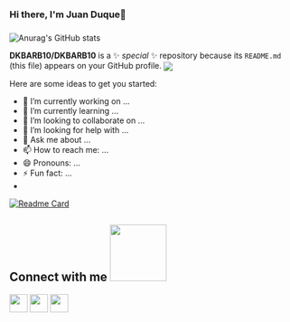 ### Hi there, I'm Juan Duque👋

   
  
### 
![Anurag's GitHub stats](https://github-readme-stats.vercel.app/api?username=DKBARB10&show_icons=true)


**DKBARB10/DKBARB10** is a ✨ _special_ ✨ repository because its `README.md` (this file) appears on your GitHub profile.
  <img align="center" src="https://github-readme-stats.vercel.app/api/top-langs/?username=DKBARB10&layout=compact&theme=radical" />
 
Here are some ideas to get you started:

- 🔭 I’m currently working on ...
- 🌱 I’m currently learning ...
- 👯 I’m looking to collaborate on ...
- 🤔 I’m looking for help with ...
- 💬 Ask me about ...
- 📫 How to reach me: ...
- 😄 Pronouns: ...
- ⚡ Fun fact: ...
- 
[![Readme Card](https://github-readme-stats.vercel.app/api/pin/?username=DKBARB10&repo=holbertonschool-low_level_programming)](https://github.com/DKBARB10/holbertonschool-low_level_programming)


<h2> Connect with me <img src='https://raw.githubusercontent.com/ShahriarShafin/ShahriarShafin/main/Assets/handshake.gif' width="100px"> </h2>
<a href = 'https://www.twitter.com/crisgrvc'> <img width = '32px' align= 'center' src="https://raw.githubusercontent.com/rahulbanerjee26/githubAboutMeGenerator/main/icons/twitter.svg"/></a> 
<a href = 'https://crisgrva.github.io/CrisGrVc/'> <img width = '32px' align= 'center' src="https://raw.githubusercontent.com/rahulbanerjee26/githubAboutMeGenerator/main/icons/portfolio.png"/></a> 
<a href = 'https://www.github.com/Crisgrva'> <img width = '32px' align= 'center' src="https://raw.githubusercontent.com/rahulbanerjee26/githubAboutMeGenerator/main/icons/github.svg"/></a> 
